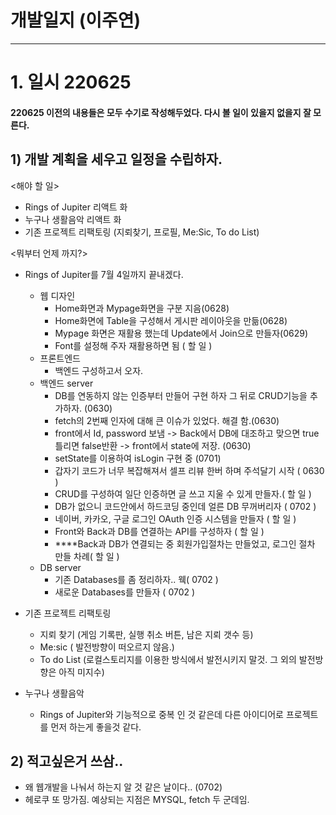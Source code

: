 # 개발일지 (이주연)
***
# 1. 일시 220625 
#### 220625 이전의 내용들은 모두 수기로 작성해두었다. 다시 볼 일이 있을지 없을지 잘 모른다.

## 1) 개발 계획을 세우고 일정을 수립하자.

<해야 할 일>

- Rings of Jupiter 리액트 화
- 누구나 생활음악 리액트 화
- 기존 프로젝트 리팩토링 (지뢰찾기, 프로필, Me:Sic, To do List)

<뭐부터 언제 까지?>

- Rings of Jupiter를 7월 4일까지 끝내겠다.
  - 웹 디자인 
    - Home화면과 Mypage화면을 구분 지음(0628)
    - Home화면에 Table을 구성해서 게시판 레이아웃을 만듦(0628)
    - Mypage 화면은 재활용 했는데 Update에서 Join으로 만들자(0629) 
    - Font를 설정해 주자 재활용하면 됨 ( 할 일 )
  - 프론트엔드
    - 백엔드 구성하고서 오자.
  - 백엔드 server
    - DB를 연동하지 않는 인증부터 만들어 구현 하자 그 뒤로 CRUD기능을 추가하자. (0630)
    - fetch의 2번째 인자에 대해 큰 이슈가 있었다. 해결 함.(0630)
    - front에서 Id, password 보냄 -> Back에서 DB에 대조하고 맞으면 true 틀리면 false반환 -> front에서 state에 저장. (0630)
    - setState를 이용하여 isLogin 구현 중 (0701)
    - 갑자기 코드가 너무 복잡해져서 셀프 리뷰 한버 하며 주석달기 시작 ( 0630 )
    - CRUD를 구성하여 일단 인증하면 글 쓰고 지울 수 있게 만들자.( 할 일 )
    - DB가 없으니 코드안에서 하드코딩 중인데 얼른 DB 무꺼버리자 ( 0702 )
    - 네이버, 카카오, 구글 로그인 OAuth 인증 시스템을 만들자 ( 할 일 )
    - Front와 Back과 DB를 연결하는 API를 구성하자 ( 할 일 )
    - ****Back과 DB가 연결되는 중 회원가입절차는 만들었고, 로그인 절차 만들 차례( 할 일 )
  - DB server
    - 기존 Databases를 좀 정리하자.. 웩( 0702 )
    - 새로운 Databases를 만들자 ( 0702 )
- 기존 프로젝트 리팩토링
  - 지뢰 찾기 (게임 기록판, 실행 취소 버튼, 남은 지뢰 갯수 등)
  - Me:sic ( 발전방향이 떠오르지 않음.)
  - To do List (로컬스토리지를 이용한 방식에서 발전시키지 말것. 그 외의 발전방향은 아직 미지수)

- 누구나 생활음악
  - Rings of Jupiter와 기능적으로 중복 인 것 같은데 다른 아이디어로 프로젝트를 먼저 하는게 좋을것 같다.

## 2) 적고싶은거 쓰삼..  

- 왜 웹개발을 나눠서 하는지 알 것 같은 날이다.. (0702)
- 헤로쿠 또 망가짐. 예상되는 지점은 MYSQL, fetch 두 군데임.